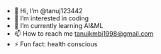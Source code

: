 - 👋 Hi, I’m @tanuj123442
- 👀 I’m interested in coding
- 🌱 I’m currently learning AI&ML
- 📫 How to reach me tanujkmbj1998@gmail.com
- ⚡ Fun fact: health conscious

<!---
tanuj123442/tanuj123442 is a ✨ special ✨ repository because its `README.md` (this file) appears on your GitHub profile.
You can click the Preview link to take a look at your changes.
--->
